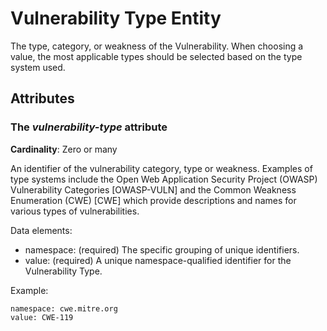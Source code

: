 # Vulnerability Type Entity

The type, category, or weakness of the Vulnerability. When choosing a value, the most applicable types should be selected based on the type system used.

## Attributes

### The *vulnerability-type* attribute

**Cardinality**: Zero or many

An identifier of the vulnerability category, type or weakness. Examples of type systems include the Open Web Application Security Project (OWASP) Vulnerability Categories [OWASP-VULN] and the Common Weakness Enumeration (CWE) [CWE] which provide descriptions and names for various types of vulnerabilities.

Data elements:
- namespace: (required) The specific grouping of unique identifiers. 
- value: (required) A unique namespace-qualified identifier for the Vulnerability Type.

Example:
```
namespace: cwe.mitre.org
value: CWE-119
```
